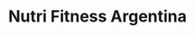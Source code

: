 ---
title: "Nutri Fitness Argentina"
url: /mar-del-plata/nutri-fitness-argentina/
shop: supermercado
---
